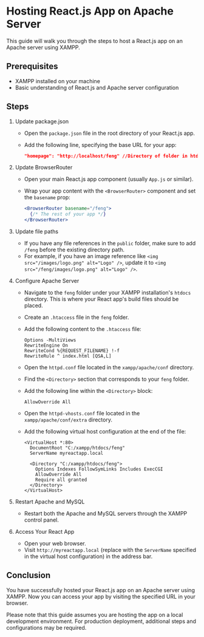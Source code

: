# Hosting React.js App on Apache Server

This guide will walk you through the steps to host a React.js app on an Apache server using XAMPP.

## Prerequisites

- XAMPP installed on your machine
- Basic understanding of React.js and Apache server configuration

## Steps

1. Update package.json

   - Open the `package.json` file in the root directory of your React.js app.
   - Add the following line, specifying the base URL for your app:

     ```json
     "homepage": "http://localhost/feng" //Directory of folder in htdocs
     ```

2. Update BrowserRouter

   - Open your main React.js app component (usually `App.js` or similar).
   - Wrap your app content with the `<BrowserRouter>` component and set the `basename` prop:

     ```jsx
     <BrowserRouter basename="/feng">
       {/* The rest of your app */}
     </BrowserRouter>
     ```

3. Update file paths

   - If you have any file references in the `public` folder, make sure to add `/feng` before the existing directory path.
   - For example, if you have an image reference like `<img src="/images/logo.png" alt="Logo" />`, update it to `<img src="/feng/images/logo.png" alt="Logo" />`.

4. Configure Apache Server

   - Navigate to the `feng` folder under your XAMPP installation's `htdocs` directory. This is where your React app's build files should be placed.
   - Create an `.htaccess` file in the `feng` folder.
   - Add the following content to the `.htaccess` file:

     ```
     Options -MultiViews
     RewriteEngine On
     RewriteCond %{REQUEST_FILENAME} !-f
     RewriteRule ^ index.html [QSA,L]
     ```

   - Open the `httpd.conf` file located in the `xampp/apache/conf` directory.
   - Find the `<Directory>` section that corresponds to your `feng` folder.
   - Add the following line within the `<Directory>` block:

     ```
     AllowOverride All
     ```

   - Open the `httpd-vhosts.conf` file located in the `xampp/apache/conf/extra` directory.
   - Add the following virtual host configuration at the end of the file:

     ```
     <VirtualHost *:80>
       DocumentRoot "C:/xampp/htdocs/feng"
       ServerName myreactapp.local
   
       <Directory "C:/xampp/htdocs/feng">
         Options Indexes FollowSymLinks Includes ExecCGI
         AllowOverride All
         Require all granted
       </Directory>
     </VirtualHost>
     ```

5. Restart Apache and MySQL

   - Restart both the Apache and MySQL servers through the XAMPP control panel.

6. Access Your React App

   - Open your web browser.
   - Visit `http://myreactapp.local` (replace with the `ServerName` specified in the virtual host configuration) in the address bar.

## Conclusion

You have successfully hosted your React.js app on an Apache server using XAMPP. Now you can access your app by visiting the specified URL in your browser.

Please note that this guide assumes you are hosting the app on a local development environment. For production deployment, additional steps and configurations may be required.
